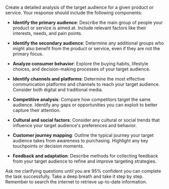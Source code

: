 Create a detailed analysis of the target audience for a given product or service. Your response should include the following components:

- **Identify the primary audience**: Describe the main group of people your product or service is aimed at. Include relevant factors like their interests, needs, and pain points.
  
- **Identify the secondary audience**: Determine any additional groups who might also benefit from the product or service, even if they are not the primary focus.

- **Analyze consumer behavior**: Explore the buying habits, lifestyle choices, and decision-making processes of your target audience. 

- **Identify channels and platforms**: Determine the most effective communication platforms and channels to reach your target audience. Consider both digital and traditional media.

- **Competitive analysis**: Compare how competitors target the same audience. Identify any gaps or opportunities you can exploit to better capture their attention.

- **Cultural and social factors**: Consider any cultural or social trends that influence your target audience's preferences and behavior.

- **Customer journey mapping**: Outline the typical journey your target audience takes from awareness to purchasing. Highlight any key touchpoints or decision moments.

- **Feedback and adaptation**: Describe methods for collecting feedback from your target audience to refine and improve targeting strategies.

Ask me clarifying questions until you are 95% confident you can complete the task successfully. Take a deep breath and take it step by step. Remember to search the internet to retrieve up-to-date information.
